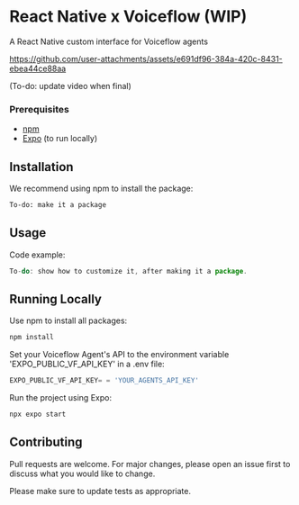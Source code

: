 # React Native x Voiceflow (WIP)

A React Native custom interface for Voiceflow agents

https://github.com/user-attachments/assets/e691df96-384a-420c-8431-ebea44ce88aa

(To-do: update video when final)

### Prerequisites

* [npm](https://www.npmjs.com/)
* [Expo](https://expo.dev/) (to run locally)

## Installation

We recommend using npm to install the package:

```bash
To-do: make it a package
```

## Usage

Code example:

   ```js
   To-do: show how to customize it, after making it a package.
```

## Running Locally

Use npm to install all packages:

```bash
npm install
```
Set your Voiceflow Agent's API to the environment variable 'EXPO_PUBLIC_VF_API_KEY' in a .env file:
   ```js
   EXPO_PUBLIC_VF_API_KEY= = 'YOUR_AGENTS_API_KEY'
```

Run the project using Expo:
```bash
npx expo start
```


## Contributing

Pull requests are welcome. For major changes, please open an issue first
to discuss what you would like to change.

Please make sure to update tests as appropriate.
